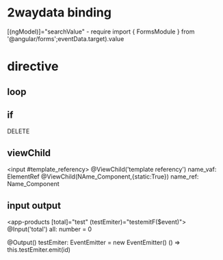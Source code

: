 # 2waydata binding
[(ngModel)]="searchValue" - require import { FormsModule } from '@angular/forms';<HTMLInputElement>eventData.target).value

# directive

## loop
<tr *ngFor="let item of products ; let i = index">

## if
<div *ngIf="item!=1">DELETE</div>

## viewChild
<input #template_referency>
@ViewChild('template referency') name_vaf: ElementRef
@ViewChild(NAme_Component,{static:True}) name_ref: Name_Component

## input output

<app-products [total]="test" (testEmiter)="testemitF($event)"></app-products>
  @Input('total') all: number = 0

  @Output()
  testEmiter: EventEmitter<number> = new EventEmitter<number>()
  () => this.testEmiter.emit(id)
